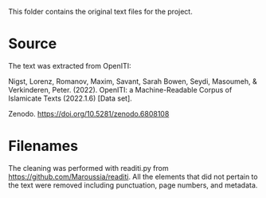 This folder contains the original text files for the project.

# Source
The text was extracted from OpenITI:

Nigst, Lorenz, Romanov, Maxim, Savant, Sarah Bowen, Seydi, Masoumeh, & Verkinderen, Peter. (2022). OpenITI: a Machine-Readable Corpus of Islamicate Texts (2022.1.6) [Data set]. 

Zenodo. https://doi.org/10.5281/zenodo.6808108

# Filenames
The cleaning was performed with readiti.py from https://github.com/Maroussia/readiti.
All the elements that did not pertain to the text were removed including punctuation, page numbers, and metadata.
